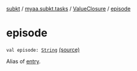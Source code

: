 [subkt](../../index.md) / [myaa.subkt.tasks](../index.md) / [ValueClosure](index.md) / [episode](./episode.md)

# episode

`val episode: `[`String`](https://kotlinlang.org/api/latest/jvm/stdlib/kotlin/-string/index.html) [(source)](https://github.com/Myaamori/SubKt/blob/0.1.19/src/main/kotlin/myaa/subkt/tasks/tasks.kt#L453)

Alias of [entry](entry.md).

